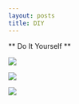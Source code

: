 ```yaml
---
layout: posts
title: DIY
---
```


** Do It Yourself **

![](https://raw.githubusercontect.com/Mahmoud2560/mahmoud2560.github.io/master/_posts/20191118_203449.jpg)


![](https://raw.githubusercontect.com/Mahmoud2560/mahmoud2560.github.io/master/_posts/20191118_203559.jpg)



![](https://raw.githubusercontect.com/Mahmoud2560/mahmoud2560.github.io/master/_posts/20191118_203621.jpg)